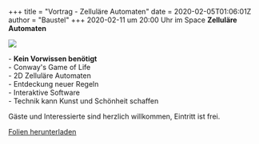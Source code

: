 +++
title = "Vortrag - Zelluläre Automaten"
date = 2020-02-05T01:06:01Z
author = "Baustel"
+++
2020-02-11 um 20:00 Uhr im Space **Zelluläre Automaten**  
  
![](https://flipdot.org/blog/uploads/anim.gif)  
  
\- **Kein Vorwissen benötigt**  
\- Conway's Game of Life  
\- 2D Zelluläre Automaten  
\- Entdeckung neuer Regeln  
\- Interaktive Software  
\- Technik kann Kunst und Schönheit schaffen  
  
Gäste und Interessierte sind herzlich willkommen, Eintritt ist frei.  
  
[Folien
herunterladen](https://s.flx.ai/2020/cellular-automata/ "Folien herunterladen")
